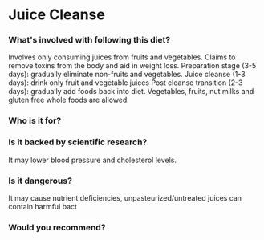 # Juice Cleanse
### What's involved with following this diet? 
Involves only consuming juices from fruits and vegetables. Claims to remove toxins from the body and aid in weight loss. 
Preparation stage (3-5 days): gradually eliminate non-fruits and vegetables.
Juice cleanse (1-3 days): drink only fruit and vegetable juices
Post cleanse transition (2-3 days): gradually add foods back into diet. 
Vegetables, fruits, nut milks and gluten free whole foods are allowed. 
### Who is it for? 

### Is it backed by scientific research? 
It may lower blood pressure and cholesterol levels. 
### Is it dangerous? 
It may cause nutrient deficiencies, unpasteurized/untreated juices can contain harmful bact

### Would you recommend? 